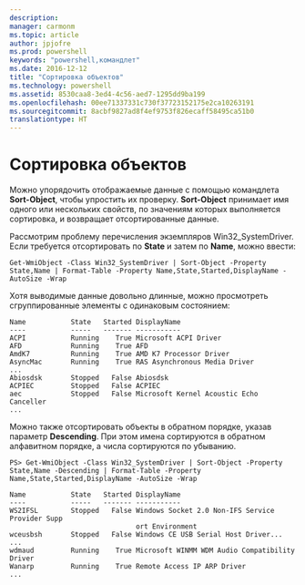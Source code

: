 ```yaml
---
description: 
manager: carmonm
ms.topic: article
author: jpjofre
ms.prod: powershell
keywords: "powershell,командлет"
ms.date: 2016-12-12
title: "Сортировка объектов"
ms.technology: powershell
ms.assetid: 8530caa8-3ed4-4c56-aed7-1295dd9ba199
ms.openlocfilehash: 00ee71337331c730f37723152175e2ca10263191
ms.sourcegitcommit: 8acbf9827ad8f4ef9753f826ecaff58495ca51b0
translationtype: HT
---
```

# <a name="sorting-objects"></a>Сортировка объектов
Можно упорядочить отображаемые данные с помощью командлета **Sort-Object**, чтобы упростить их проверку. **Sort-Object** принимает имя одного или нескольких свойств, по значениям которых выполняется сортировка, и возвращает отсортированные данные.

Рассмотрим проблему перечисления экземпляров Win32\_SystemDriver. Если требуется отсортировать по **State** и затем по **Name**, можно ввести:

```
Get-WmiObject -Class Win32_SystemDriver | Sort-Object -Property State,Name | Format-Table -Property Name,State,Started,DisplayName -AutoSize -Wrap
```

Хотя выводимые данные довольно длинные, можно просмотреть сгруппированные элементы с одинаковым состоянием:

```
Name           State   Started DisplayName
----           -----   ------- -----------
ACPI           Running    True Microsoft ACPI Driver
AFD            Running    True AFD
AmdK7          Running    True AMD K7 Processor Driver
AsyncMac       Running    True RAS Asynchronous Media Driver
...
Abiosdsk       Stopped   False Abiosdsk
ACPIEC         Stopped   False ACPIEC
aec            Stopped   False Microsoft Kernel Acoustic Echo Canceller
...
```

Можно также отсортировать объекты в обратном порядке, указав параметр **Descending**. При этом имена сортируются в обратном алфавитном порядке, а числа сортируются по убыванию.

```
PS> Get-WmiObject -Class Win32_SystemDriver | Sort-Object -Property State,Name -Descending | Format-Table -Property Name,State,Started,DisplayName -AutoSize -Wrap

Name           State   Started DisplayName
----           -----   ------- -----------
WS2IFSL        Stopped   False Windows Socket 2.0 Non-IFS Service Provider Supp
                               ort Environment
wceusbsh       Stopped   False Windows CE USB Serial Host Driver...
...
wdmaud         Running    True Microsoft WINMM WDM Audio Compatibility Driver
Wanarp         Running    True Remote Access IP ARP Driver
...
```

